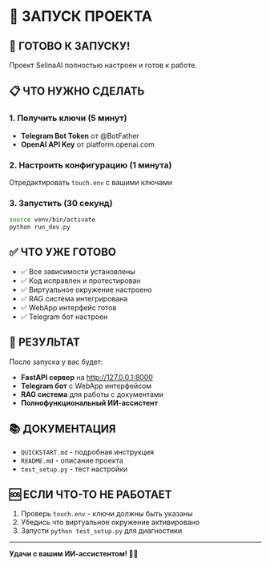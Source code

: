 # 🎯 ЗАПУСК ПРОЕКТА

## 🚀 ГОТОВО К ЗАПУСКУ!

Проект SelinaAI полностью настроен и готов к работе.

## 📋 ЧТО НУЖНО СДЕЛАТЬ

### 1. Получить ключи (5 минут)
- **Telegram Bot Token** от @BotFather
- **OpenAI API Key** от platform.openai.com

### 2. Настроить конфигурацию (1 минута)
Отредактировать `touch.env` с вашими ключами

### 3. Запустить (30 секунд)
```bash
source venv/bin/activate
python run_dev.py
```

## ✅ ЧТО УЖЕ ГОТОВО

- ✅ Все зависимости установлены
- ✅ Код исправлен и протестирован  
- ✅ Виртуальное окружение настроено
- ✅ RAG система интегрирована
- ✅ WebApp интерфейс готов
- ✅ Telegram бот настроен

## 🎉 РЕЗУЛЬТАТ

После запуска у вас будет:
- **FastAPI сервер** на http://127.0.0.1:8000
- **Telegram бот** с WebApp интерфейсом
- **RAG система** для работы с документами
- **Полнофункциональный ИИ-ассистент**

## 📚 ДОКУМЕНТАЦИЯ

- `QUICKSTART.md` - подробная инструкция
- `README.md` - описание проекта
- `test_setup.py` - тест настройки

## 🆘 ЕСЛИ ЧТО-ТО НЕ РАБОТАЕТ

1. Проверь `touch.env` - ключи должны быть указаны
2. Убедись что виртуальное окружение активировано
3. Запусти `python test_setup.py` для диагностики

---

**Удачи с вашим ИИ-ассистентом! 🤖✨**
